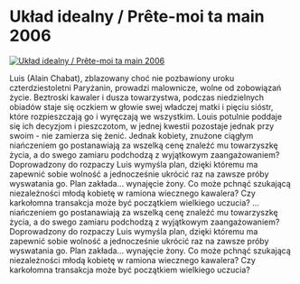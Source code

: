 Układ idealny / Prête-moi ta main 2006 
=============
[![Układ idealny / Prête-moi ta main 2006 ](http://vidos.pl/images/player.gif)](http://vidos.pl/uklad-idealny-prte-moi-ta-main-2006)

 Luis (Alain Chabat), zblazowany choć nie pozbawiony uroku czterdziestoletni Paryżanin, prowadzi malownicze, wolne od zobowiązań życie. Beztroski kawaler i dusza towarzystwa, podczas niedzielnych obiadów staje się oczkiem w głowie swej władczej matki i pięciu sióstr, które rozpieszczają go i wyręczają we wszystkim. Louis potulnie poddaje się ich decyzjom i pieszczotom, w jednej kwestii pozostaje jednak przy swoim - nie zamierza się żenić. Jednak kobiety, znużone ciągłym niańczeniem go postanawiają za wszelką cenę znaleźć mu towarzyszkę życia, a do swego zamiaru podchodzą z wyjątkowym zaangażowaniem? Doprowadzony do rozpaczy Luis wymyśla plan, dzięki któremu ma zapewnić sobie wolność a jednocześnie ukrócić raz na zawsze próby wyswatania go. Plan zakłada... wynajęcie żony. Co może pchnąć szukającą niezależności młodą kobietę w ramiona wiecznego kawalera? Czy karkołomna transakcja może być początkiem wielkiego uczucia?   ... niańczeniem go postanawiają za wszelką cenę znaleźć mu towarzyszkę życia, a do swego zamiaru podchodzą z wyjątkowym zaangażowaniem? Doprowadzony do rozpaczy Luis wymyśla plan, dzięki któremu ma zapewnić sobie wolność a jednocześnie ukrócić raz na zawsze próby wyswatania go. Plan zakłada... wynajęcie żony. Co może pchnąć szukającą niezależności młodą kobietę w ramiona wiecznego kawalera? Czy karkołomna transakcja może być początkiem wielkiego uczucia?
